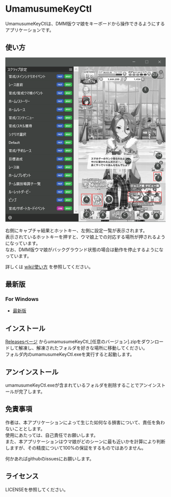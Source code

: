 # UmamusumeKeyCtl

UmamusumeKeyCtlは、DMM版ウマ娘をキーボードから操作できるようにするアプリケーションです。

## 使い方

![](./umamusumeKeyCtl/docs/sample_home.png "sample_home")

右側にキャプチャ結果とホットキー、左側に設定一覧が表示されます。  
表示されているホットキーを押すと、ウマ娘上での対応する場所が押されるようになっています。  
なお、DMM版ウマ娘がバックグラウンド状態の場合は動作を停止するようになっています。

詳しくは [wiki/使い方](https://github.com/Sakusakumura/UmamusumeKeyCtl/wiki/%E4%BD%BF%E3%81%84%E6%96%B9)
を参照してください。

## 最新版

### For Windows

- [最新版](https://github.com/Sakusakumura/UmamusumeKeyCtl/releases/latest)

## インストール

[Releasesページ](https://github.com/Sakusakumura/UmamusumeKeyCtl/releases) 
からumamusumeKeyCtl_[任意のバージョン].zipをダウンロードして解凍し、解凍されたフォルダを好きな場所に移動してください。  
フォルダ内のumamusumeKeyCtl.exeを実行すると起動します。

## アンインストール

umamusumeKeyCtl.exeが含まれているフォルダを削除することでアンインストールが完了します。

## 免責事項

作者は、本アプリケーションによって生じた如何なる損害について、責任を負わないこととします。  
使用にあたっては、自己責任でお願いします。  
また、本アプリケーションはウマ娘がどのシーンに最も近いかを計算により判断しますが、その精度について100%の保証をするものではありません。

何かあればgithubのissuesにお願いします。

## ライセンス

LICENSEを参照してください。
